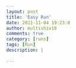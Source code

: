 ```yaml
---
layout: post
title: 'Easy Run'
date: 2021-11-04 19:23:8
author: multishiv19
comments: true
category: [runs]
tags: [Run]
description: |
    
---
```





<div width='100%' class='strava-embed-placeholder' data-embed-type='activity' data-embed-id='6209423742'></div>
<script src='https://strava-embeds.com/embed.js'></script>
